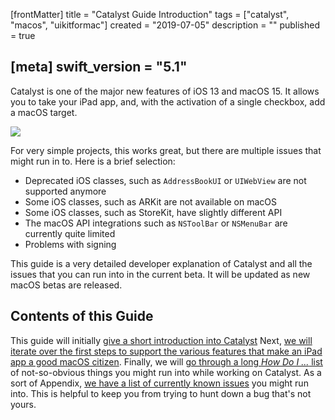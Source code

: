 [frontMatter]
title = "Catalyst Guide Introduction"
tags = ["catalyst", "macos", "uikitformac"]
created = "2019-07-05"
description = ""
published = true

[meta]
swift_version = "5.1"
---

Catalyst is one of the major new features of iOS 13 and macOS 15. It allows you to take your iPad app, and, with the activation of a single checkbox, add a macOS target.

![](/img-content/catalyst/catalyst_checkbox.png)

For very simple projects, this works great, but there are multiple issues that might run in to. Here is a brief selection:


- Deprecated iOS classes, such as `AddressBookUI` or `UIWebView` are not supported anymore
- Some iOS classes, such as ARKit are not available on macOS
- Some iOS classes, such as StoreKit, have slightly different API
- The macOS API integrations such as `NSToolBar` or `NSMenuBar` are currently quite limited
- Problems with signing

This guide is a very detailed developer explanation of Catalyst and all the issues that you can run into in the current beta. It will be updated as new macOS betas are released.

## Contents of this Guide

This guide will initially [give a short introduction into Catalyst](rel::intro.md) Next, [we will iterate over the first steps to support the various features that make an iPad app a good macOS citizen](rel::firststeps/intro.md). Finally, we will [go through a long *How Do I ...* list](rel::how/intro.md) of not-so-obvious things you might run into while working on Catalyst. As a sort of Appendix, [we have a list of currently known issues](rel::issues/issues.md) you might run into. This is helpful to keep you from trying to hunt down a bug that's not yours.


